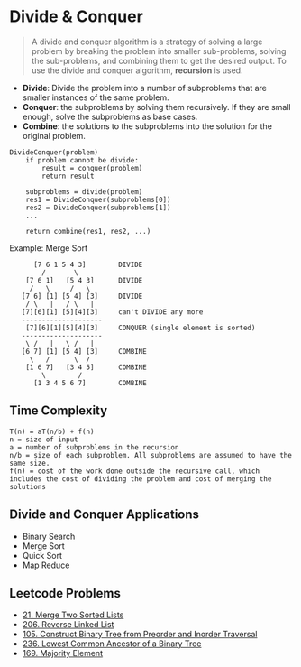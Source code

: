 # Divide & Conquer

> A divide and conquer algorithm is a strategy of solving a large problem by breaking the problem into smaller sub-problems, solving the sub-problems, and combining them to get the desired output. To use the divide and conquer algorithm, **recursion** is used.

- **Divide**: Divide the problem into a number of subproblems that are smaller instances of the same problem.
- **Conquer**: the subproblems by solving them recursively. If they are small enough, solve the subproblems as base cases.
- **Combine**: the solutions to the subproblems into the solution for the original problem.

```
DivideConquer(problem)
    if problem cannot be divide:
        result = conquer(problem)
        return result

    subproblems = divide(problem)
    res1 = DivideConquer(subproblems[0])
    res2 = DivideConquer(subproblems[1])
    ...

    return combine(res1, res2, ...)
```

Example: Merge Sort
```
      [7 6 1 5 4 3]        DIVIDE
        /       \
    [7 6 1]   [5 4 3]      DIVIDE
     /   \     /   \
   [7 6] [1] [5 4] [3]     DIVIDE
    / \   |   / \   |
   [7][6][1] [5][4][3]     can't DIVIDE any more
   --------------------
    [7][6][1][5][4][3]     CONQUER (single element is sorted)
   --------------------
    \ /   |   \ /   |
   [6 7] [1] [5 4] [3]     COMBINE
     \   /      \  /
    [1 6 7]   [3 4 5]      COMBINE
        \        /
      [1 3 4 5 6 7]        COMBINE
```

## Time Complexity

```
T(n) = aT(n/b) + f(n)
n = size of input
a = number of subproblems in the recursion
n/b = size of each subproblem. All subproblems are assumed to have the same size.
f(n) = cost of the work done outside the recursive call, which includes the cost of dividing the problem and cost of merging the solutions
```

## Divide and Conquer Applications

- Binary Search
- Merge Sort
- Quick Sort
- Map Reduce

## Leetcode Problems

- [21. Merge Two Sorted Lists](https://leetcode.com/problems/merge-two-sorted-lists/)
- [206. Reverse Linked List](https://leetcode.com/problems/reverse-linked-list/)
- [105. Construct Binary Tree from Preorder and Inorder Traversal](https://leetcode.com/problems/construct-binary-tree-from-preorder-and-inorder-traversal/)
- [236. Lowest Common Ancestor of a Binary Tree](https://leetcode.com/problems/lowest-common-ancestor-of-a-binary-tree/)
- [169. Majority Element](https://leetcode.com/problems/majority-element/)
